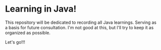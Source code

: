 # Learning in Java! 
This repository will be dedicated to recording all Java learnings.
Serving as a basis for future consultation.
I'm not good at this, but I'll try to keep it as organized as possible.  

Let's go!!!
